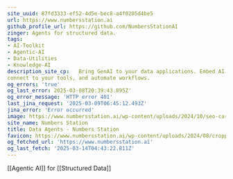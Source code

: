 ```yaml
---
site_uuid: 87fd3333-ef52-4d5e-bec8-a4f0205d4be5
url: https://www.numbersstation.ai
github_profile_url: https://github.com/NumbersStationAI
zinger: Agents for structured data.
tags:
- AI-Toolkit
- Agentic-AI
- Data-Utilities
- Knowledge-AI
description_site_cp:   Bring GenAI to your data applications. Embed AI agents that analyze data,
connect to your tools, and automate workflows.
og_errors: 'true'
og_last_error: 2025-03-08T20:39:43.895Z'
og_error_message: 'HTTP error 401'
last_jina_request: '2025-03-09T06:45:12.493Z'
jina_error: 'Error occurred'
image: https://www.numbersstation.ai/wp-content/uploads/2024/10/seo-card.png
site_name: Numbers Station
title: Data Agents - Numbers Station
favicon: https://www.numbersstation.ai/wp-content/uploads/2024/08/cropped-logo-3-192x192.png
og_fetched_url: 'https://www.numbersstation.ai'
og_last_fetch: '2025-03-14T04:43:22.811Z'
---
```

[[Agentic AI]] for [[Structured Data]]
